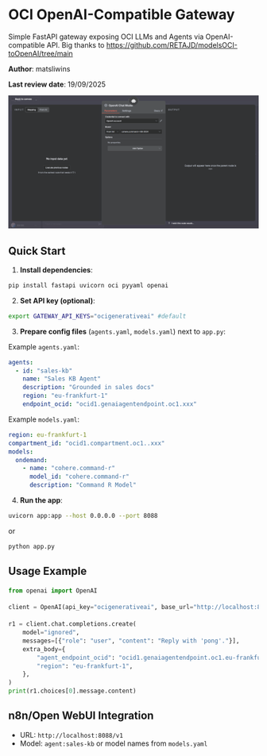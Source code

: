 
# OCI OpenAI-Compatible Gateway

Simple FastAPI gateway exposing OCI LLMs and Agents via OpenAI-compatible API.
Big thanks to https://github.com/RETAJD/modelsOCI-toOpenAI/tree/main

**Author**: matsliwins

**Last review date**: 19/09/2025

![](images/n8n_image.png)

## Quick Start

1. **Install dependencies**:
```bash
pip install fastapi uvicorn oci pyyaml openai
```

2. **Set API key (optional)**:
```bash
export GATEWAY_API_KEYS="ocigenerativeai" #default
```

3. **Prepare config files** (`agents.yaml`, `models.yaml`) next to `app.py`:

Example `agents.yaml`:
```yaml
agents:
  - id: "sales-kb"
    name: "Sales KB Agent"
    description: "Grounded in sales docs"
    region: "eu-frankfurt-1"
    endpoint_ocid: "ocid1.genaiagentendpoint.oc1.xxx"
```

Example `models.yaml`:
```yaml
region: eu-frankfurt-1
compartment_id: "ocid1.compartment.oc1..xxx"
models:
  ondemand:
    - name: "cohere.command-r"
      model_id: "cohere.command-r"
      description: "Command R Model"
```

4. **Run the app**:
```bash
uvicorn app:app --host 0.0.0.0 --port 8088
```
or
```bash
python app.py
```

## Usage Example

```python
from openai import OpenAI

client = OpenAI(api_key="ocigenerativeai", base_url="http://localhost:8088/v1/")

r1 = client.chat.completions.create(
    model="ignored",
    messages=[{"role": "user", "content": "Reply with 'pong'."}],
    extra_body={
        "agent_endpoint_ocid": "ocid1.genaiagentendpoint.oc1.eu-frankfurt-1.", #your genai agent **endpoint** OCID
        "region": "eu-frankfurt-1",
    },
)
print(r1.choices[0].message.content)

```

## n8n/Open WebUI Integration

- URL: `http://localhost:8088/v1`
- Model: `agent:sales-kb` or model names from `models.yaml`
